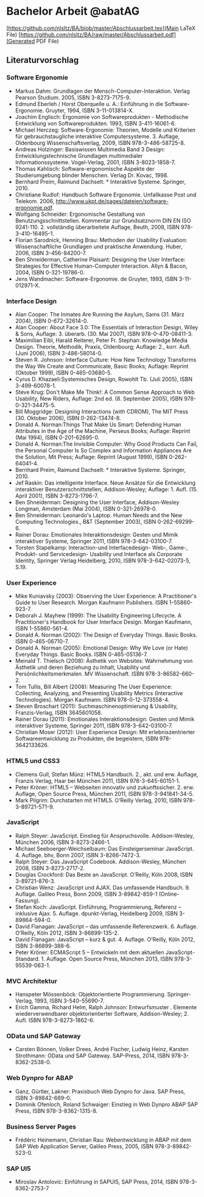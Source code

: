Bachelor Arbeit @abatAG
==

[https://github.com/nlsltz/BA/blob/master/Abschlussarbeit.tex](Main LaTeX File)
[https://github.com/nlsltz/BA/raw/master/Abschlussarbeit.pdf](Generated PDF File)

## Literaturvorschlag
### Software Ergonomie
- Markus Dahm: Grundlagen der Mensch-Computer-Interaktion. Verlag Pearson Studium. 2005, ISBN 3-8273-7175-9.
- Edmund Eberleh / Horst Oberquelle u. A.: Einführung in die Software-Ergonomie. Gruyter, 1994, ISBN 3-11-013814-X.
- Joachim Englisch: Ergonomie von Softwareprodukten - Methodische Entwicklung von Softwareprodukten. 1993, ISBN 3-411-16061-6.
- Michael Herczeg: Software-Ergonomie: Theorien, Modelle und Kriterien für gebrauchstaugliche interaktive Computersysteme. 3. Auflage, Oldenbourg Wissenschaftsverlag, 2009, ISBN 978-3-486-58725-8.
- Andreas Holzinger: Basiswissen Multimedia Band 3 Design: Entwicklungstechnische Grundlagen multimedialer Informationssysteme. Vogel-Verlag, 2001, ISBN 3-8023-1858-7.
- Thomas Kahlisch: Software-ergonomische Aspekte der Studierumgebung blinder Menschen. Verlag Dr. Kovac, 1998.
- Bernhard Preim, Raimund Dachselt: * Interaktive Systeme. Springer, 2010.
- Christiane Rudlof: Handbuch Software Ergonomie. Unfallkasse Post und Telekom. 2006, http://www.ukpt.de/pages/dateien/software-ergonomie.pdf.
- Wolfgang Schneider: Ergonomische Gestaltung von Benutzungsschnittstellen. Kommentar zur Grundsatznorm DIN EN ISO 9241-110. 2. vollständig überarbeitete Auflage, Beuth, 2008, ISBN 978-3-410-16495-1.
- Florian Sarodnick, Henning Brau: Methoden der Usability Evaluation: Wissenschaftliche Grundlagen und praktische Anwendung. Huber, 2006, ISBN 3-456-84200-7.
- Ben Shneiderman, Catherine Plaisant: Designing the User Interface: Strategies for Effective Human-Computer Interaction. Allyn & Bacon, 2004, ISBN 0-321-19786-0.
- Jens Wandmacher: Software-Ergonomie. de Gruyter, 1993, ISBN 3-11-012971-X.

### Interface Design
- Alan Cooper: The Inmates Are Running the Asylum, Sams (31. März 2004), ISBN 0-672-32614-0.
- Alan Cooper: About Face 3.0: The Essentials of Interaction Design, Wiley & Sons, Auflage: 3. überarb. (30. Mai 2007), ISBN 978-0-470-08411-3.
- Maximilian Eibl, Harald Reiterer, Peter Fr. Stephan: Knowledge Media Design. Theorie, Methodik, Praxis, Oldenbourg; Auflage: 2., korr. Aufl. (Juni 2006), ISBN 3-486-58014-0.
- Steven R. Johnson: Interface Culture: How New Technology Transforms the Way We Create and Communicate, Basic Books; Auflage: Reprint (Oktober 1999), ISBN 0-465-03680-5.
- Cyrus D. Khazaeli:Systemisches Design, Rowohlt Tb. (Juli 2005), ISBN 3-499-60078-1.
- Steve Krug: Don't Make Me Think!: A Common Sense Approach to Web Usability, New Riders, Auflage: 2nd ed. (8. September 2005), ISBN 978-0-321-34475-5.
- Bill Moggridge: Designing Interactions (with CDROM), The MIT Press (30. Oktober 2006), ISBN 0-262-13474-8.
- Donald A. Norman:Things That Make Us Smart: Defending Human Attributes in the Age of the Machine, Perseus Books; Auflage: Reprint (Mai 1994), ISBN 0-201-62695-0.
- Donald A. Norman:The Invisible Computer: Why Good Products Can Fail, the Personal Computer Is So Complex and Information Appliances Are the Solution, Mit Press; Auflage: Reprint (August 1999), ISBN 0-262-64041-4.
- Bernhard Preim, Raimund Dachselt: * Interaktive Systeme. Springer, 2010.
- Jef Raskin: Das intelligente Interface. Neue Ansätze für die Entwicklung interaktiver Benutzerschnittstellen, Addison-Wesley; Auflage: 1. Aufl. (15. April 2001), ISBN 3-8273-1796-7.
- Ben Shneiderman: Designing the User Interface, Addison-Wesley Longman, Amsterdam (Mai 2004), ISBN 0-321-26978-0.
- Ben Shneiderman: Leonardo's Laptop. Human Needs and the New Computing Technologies., B&T (September 2003), ISBN 0-262-69299-6.
- Rainer Dorau: Emotionales Interaktionsdesign: Gesten und Mimik interaktiver Systeme, Springer 2011, ISBN 978-3-642-03100-7.
- Torsten Stapelkamp: Interaction-und Interfacedesign- Web-, Game-, Produkt- und Servicedesign- Usability und Interface als Corporate Identity, Springer Verlag Heidelberg, 2010, ISBN 978-3-642-02073-5, S.19.

### User Experience
- Mike Kuniavsky (2003): Observing the User Experience: A Practitioner's Guide to User Research. Morgan Kaufmann Publishers. ISBN 1-55860-923-7.
- Deborah J. Mayhew (1999): The Usability Engineering Lifecycle. A Practitioner's Handbook for User Interface Design. Morgan Kaufmann, ISBN 1-55860-561-4.
- Donald A. Norman (2002): The Design of Everyday Things. Basic Books. ISBN 0-465-06710-7.
- Donald A. Norman (2005): Emotional Design: Why We Love (or Hate) Everyday Things. Basic Books. ISBN 0-465-05136-7.
- Meinald T. Thielsch (2008): Ästhetik von Websites: Wahrnehmung von Ästhetik und deren Beziehung zu Inhalt, Usability und Persönlichkeitsmerkmalen. MV Wissenschaft. ISBN 978-3-86582-660-2.
- Tom Tullis, Bill Albert (2008): Measuring The User Experience: Collecting, Analyzing, and Presenting Usability Metrics (Interactive Technologies). Morgan Kaufmann. ISBN 978-0-12-373558-4.
- Steven Broschart (2011): Suchmaschinenoptimierung & Usability, Franzis-Verlag, ISBN 3645601058.
- Rainer Dorau (2011): Emotionales Interaktionsdesign: Gesten und Mimik interaktiver Systeme, Springer 2011, ISBN 978-3-642-03100-7.
- Christian Moser (2012): User Experience Design: Mit erlebniszentrierter Softwareentwicklung zu Produkten, die begeistern, ISBN 978-3642133626.

### HTML5 und CSS3
- Clemens Gull, Stefan Münz: HTML5 Handbuch. 2., akt. und erw. Auflage, Franzis Verlag, Haar bei München 2011, ISBN 978-3-645-60151-1.
- Peter Kröner: HTML5 – Webseiten innovativ und zukunftssicher. 2. erw. Auflage, Open Source Press, München 2011, ISBN 978-3-941841-34-5.
- Mark Pilgrim: Durchstarten mit HTML5. O’Reilly Verlag, 2010, ISBN 978-3-89721-571-9.

### JavaScript
- Ralph Steyer: JavaScript. Einstieg für Anspruchsvolle. Addison-Wesley, München 2006, ISBN 3-8273-2466-1.
- Michael Seeboerger-Weichselbaum: Das Einsteigerseminar JavaScript. 4. Auflage. bhv, Bonn 2007, ISBN 3-8266-7472-3.
- Ralph Steyer: Das JavaScript Codebook. Addison-Wesley, München 2008, ISBN 3-8273-2717-2.
- Douglas Crockford: Das Beste an JavaScript. O’Reilly, Köln 2008, ISBN 3-89721-876-3.
- Christian Wenz: JavaScript und AJAX. Das umfassende Handbuch. 9. Auflage. Galileo Press, Bonn 2009, ISBN 3-89842-859-1 (Online-Fassung).
- Stefan Koch: JavaScript. Einführung, Programmierung, Referenz – inklusive Ajax. 5. Auflage. dpunkt-Verlag, Heidelberg 2009, ISBN 3-89864-594-0.
- David Flanagan: JavaScript – das umfassende Referenzwerk. 6. Auflage. O’Reilly, Köln 2012, ISBN 3-86899-135-2.
- David Flanagan: JavaScript – kurz & gut. 4. Auflage. O’Reilly, Köln 2012, ISBN 3-86899-388-6.
- Peter Kröner: ECMAScript 5 – Entwickeln mit dem aktuellen JavaScript-Standard. 1. Auflage. Open Source Press, München 2013, ISBN 978-3-95539-063-1.

### MVC Architektur
- Hanspeter Mössenböck: Objektorientierte Programmierung. Springer-Verlag, 1993, ISBN 3-540-55690-7.
- Erich Gamma, Richard Helm, Ralph Johnson: Entwurfsmuster . Elemente wiederverwendbarer objektorientierter Software, Addison-Wesley; 2. Aufl. ISBN 978-3-8273-1862-6.

### OData und SAP Gateway
- Carsten Bönnen, Volker Drees, André Fischer, Ludwig Heinz, Karsten Strothmann: OData und SAP Gateway. SAP-Press, 2014, ISBN 978-3-8362-2538-0.

### Web Dynpro for ABAP
- Ganz, Gürtler, Lakner: Praxisbuch Web Dynpro for Java. SAP Press, ISBN 3-89842-689-0.
- Dominik Ofenloch, Roland Schwaiger: Einstieg in Web Dynpro ABAP SAP Press, ISBN 978-3-8362-1315-8.

### Business Server Pages
- Frédéric Heinemann, Christian Rau: Webentwicklung in ABAP mit dem SAP Web Application Server, Galileo Press, 2005, ISBN 978-3-89842-523-0.

### SAP UI5
- Miroslav Antolovic: Einführung in SAPUI5, SAP Press, 2014, ISBN 978-3-8362-2753-7
